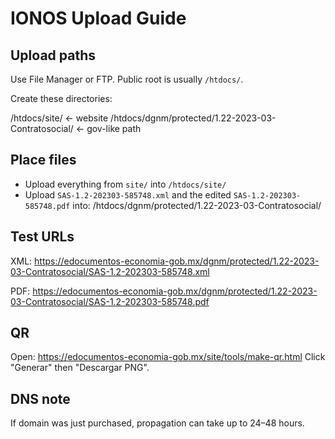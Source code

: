 # IONOS Upload Guide

## Upload paths
Use File Manager or FTP. Public root is usually `/htdocs/`.

Create these directories:

/htdocs/site/                       ← website
/htdocs/dgnm/protected/1.22-2023-03-Contratosocial/   ← gov-like path

## Place files
- Upload everything from `site/` into `/htdocs/site/`
- Upload `SAS-1.2-202303-585748.xml` and the edited `SAS-1.2-202303-585748.pdf` into:
/htdocs/dgnm/protected/1.22-2023-03-Contratosocial/

## Test URLs
XML:
https://edocumentos-economia-gob.mx/dgnm/protected/1.22-2023-03-Contratosocial/SAS-1.2-202303-585748.xml

PDF:
https://edocumentos-economia-gob.mx/dgnm/protected/1.22-2023-03-Contratosocial/SAS-1.2-202303-585748.pdf

## QR
Open:
https://edocumentos-economia-gob.mx/site/tools/make-qr.html
Click "Generar" then "Descargar PNG".

## DNS note
If domain was just purchased, propagation can take up to 24–48 hours.